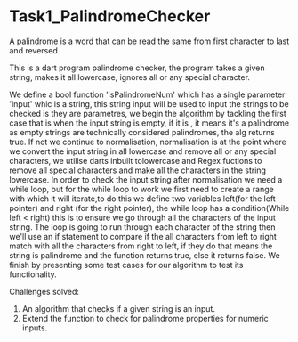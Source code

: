 # Task1_PalindromeChecker

A palindrome is a word that can be read the same from first character to last and reversed

This is a dart program palindrome checker, the program takes a given string, makes it all lowercase, ignores all or any special character.

We define a bool function 'isPalindromeNum' which has a single parameter 'input' whic is a string, this string input will be used to input the strings to be checked is they are parametres, we begin the algorithm by tackling the first case that is when the input string is empty, if it is , it means it's a palindrome as empty strings are technically considered palindromes, the alg returns true. If not we continue to normalisation, normalisation is at the point where we convert the input string in all lowercase and remove all or any special characters, we utilise darts inbuilt tolowercase and Regex fuctions to remove all special characters and make all the characters in the string lowercase. In order to check the input string after normalisation we need a while loop, but for the while loop to work we first need to create a range with which it will iterate,to do this we define two variables left(for the left pointer) and right (for the right pointer), the while loop has a condition(While left < right) this is to ensure we go through all the characters of the input string. The loop is going to run through each character of the string then we'll use an if statement to compare if the all characters from left to right match with all the characters from right to left, if they do that means the string is palindrome and the function returns true, else it returns false. We finish by presenting some test cases for our algorithm to test its functionality.

Challenges solved:
1. An algorithm that checks if a given string is an input.
2. Extend the function to check for palindrome properties for numeric inputs.